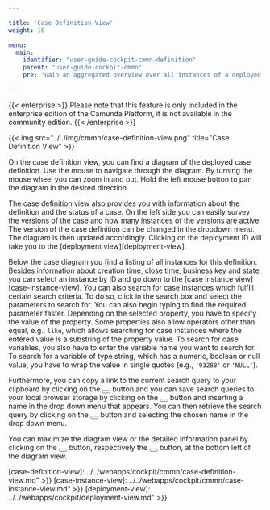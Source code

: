 ```yaml
---

title: 'Case Definition View'
weight: 10

menu:
  main:
    identifier: "user-guide-cockpit-cmmn-definition"
    parent: "user-guide-cockpit-cmmn"
    pre: "Gain an aggregated overview over all instances of a deployed case definition"

---
```

{{< enterprise >}}
Please note that this feature is only included in the enterprise edition of the Camunda Platform, it is not available in the community edition.
{{< /enterprise >}}

{{< img src="../../img/cmmn/case-definition-view.png" title="Case Definition View" >}}

On the case definition view, you can find a diagram of the deployed case definition. Use the mouse to navigate through the diagram. By turning the mouse wheel you can zoom in and out. Hold the left mouse button to pan the diagram in the desired direction.

The case definition view also provides you with information about the definition and the status of a case. On the left side you can easily survey the versions of the case and how many instances of the versions are active. The version of the case definition can be changed in the dropdown menu. The diagram is then updated accordingly. Clicking on the deployment ID will take you to the [deployment view][deployment-view].

Below the case diagram you find a listing of all instances for this definition. Besides information about creation time, close time, business key and state, you can select an instance by ID and go down to the [case instance view][case-instance-view]. You can also search for case instances which fulfill certain search criteria. To do so, click in the search box and select the parameters to search for. You can also begin typing to find the required parameter faster. Depending on the selected property, you have to specify the value of the property. Some properties also allow operators other than equal, e.g., `like`, which allows searching for case instances where the entered value is a substring of the property value. To search for case variables, you also have to enter the variable name you want to search for. To search for a variable of type string, which has a numeric, boolean or null value, you have to wrap the value in single quotes (e.g., `'93288'` or `'NULL'`).

Furthermore, you can copy a link to the current search query to your clipboard by clicking on the <button class="btn btn-xs"><i class="glyphicon glyphicon-link"></i></button> button and you can save search queries to your local browser storage by clicking on the <button class="btn btn-xs"><i class="glyphicon glyphicon-floppy-disk"></i></button> button and inserting a name in the drop down menu that appears. You can then retrieve the search query by clicking on the <button class="btn btn-xs"><i class="glyphicon glyphicon-floppy-disk"></i></button> button and selecting the chosen name in the drop down menu.

You can maximize the diagram view or the detailed information panel by clicking on the <button class="btn btn-xs"><i class="glyphicon glyphicon-resize-full"></i></button> button, respectively the <button class="btn btn-xs"><i class="glyphicon glyphicon-menu-up"></i></button> button, at the bottom left of the diagram view.

[case-definition-view]: ../../webapps/cockpit/cmmn/case-definition-view.md" >}}
[case-instance-view]: ../../webapps/cockpit/cmmn/case-instance-view.md" >}}
[deployment-view]: ../../webapps/cockpit/deployment-view.md" >}}
